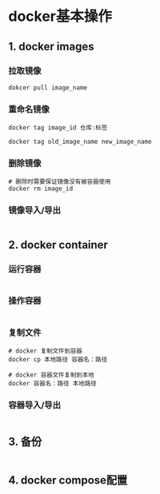 # docker基本操作

## 1. docker images

### 拉取镜像

```shell
dokcer pull image_name
```

### 重命名镜像

```shell
docker tag image_id 仓库:标签

docker tag old_image_name new_image_name
```

### 删除镜像

```shell
# 删除时需要保证镜像没有被容器使用
docker rm image_id
```

### 镜像导入/导出

```shell
```

## 2. docker container

### 运行容器

```shell

```

### 操作容器

```shell

```

### 复制文件

```shell
# docker 复制文件到容器
docker cp 本地路径 容器名：路径

# docker 容器文件复制到本地
docker 容器名：路径 本地路径
```

### 容器导入/导出

```shell

```

## 3. 备份

```shell
```

## 4. docker compose配置
```shell
```

